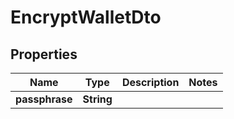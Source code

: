 

# EncryptWalletDto


## Properties

| Name | Type | Description | Notes |
|------------ | ------------- | ------------- | -------------|
|**passphrase** | **String** |  |  |



